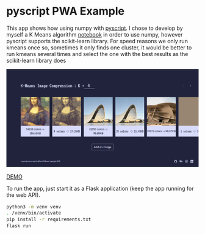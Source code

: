 # pyscript PWA Example

This app shows how using numpy with [pyscript](https://pyscript.net).
I chose to develop by myself a K Means algorithm [notebook](https://github.com/PerrinThibaud/PyScript-Kmeans/blob/main/jupyter/Kmeans_clustering.ipynb) in order to use numpy, however pyscript supports the scikit-learn library.
For speed reasons we only run kmeans once so, sometimes it only finds one cluster, it would be better to run kmeans several times and select the one with the best results as the scikit-learn library does

![](readme-resources/screenshot.png)

[DEMO](https://perrinthibaud.github.io/PyScript-Kmeans/)

To run the app, just start it as a Flask application (keep the app running for the web API).
```bash
python3 -m venv venv
. /venv/bin/activate
pip install -r requirements.txt
flask run
```
